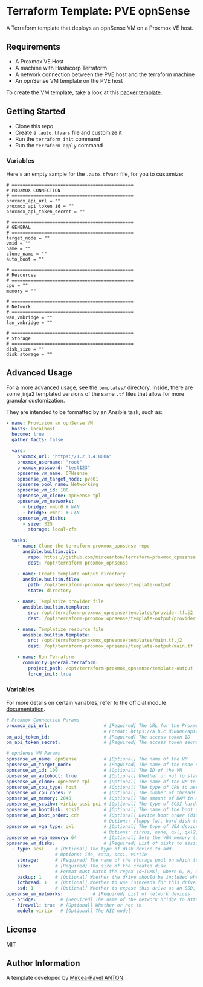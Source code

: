 # Terraform Template: PVE opnSense

A Terraform template that deploys an opnSense VM on a Proxmox VE host.

## Requirements

- A Proxmox VE Host
- A machine with Hashicorp Terraform
- A network connection between the PVE host and the terraform machine
- An opnSense VM template on the PVE host

To create the VM template, take a look at this [packer template](https://github.com/mirceanton/packer-proxmox_opnsense).

## Getting Started

- Clone this repo
- Create a `.auto.tfvars` file and customize it
- Run the `terraform init` command
- Run the `terraform apply` command

### Variables

Here's an empty sample for the `.auto.tfvars` file, for you to customize:

``` hcl
# =============================================
# PROXMOX CONNECTION
# =============================================
proxmox_api_url = ""
proxmox_api_token_id = ""
proxmox_api_token_secret = ""

# =============================================
# GENERAL
# =============================================
target_node = ""
vmid = ""
name = ""
clone_name = ""
auto_boot = ""

# =============================================
# Resources
# =============================================
cpu = ""
memory = ""

# =============================================
# Network
# =============================================
wan_vmbridge = ""
lan_vmbridge = ""

# =============================================
# Storage
# =============================================
disk_size = ""
disk_storage = ""
```

## Advanced Usage

For a more advanced usage, see the `templates/` directory. Inside, there are some jinja2 templated versions of the same `.tf` files that allow for more granular customization.

They are intended to be formatted by an Ansible task, such as:

``` yml
- name: Provision an opnSense VM
  hosts: localhost
  become: true
  gather_facts: false

  vars:
    proxmox_url: "https://1.2.3.4:8006"
    proxmox_username: "root"
    proxmox_password: "test123"
    opnsense_vm_name: OPNsense
    opnsense_vm_target_node: pve01
    opnsense_pool_name: Networking
    opnsense_vm_id: 100
    opnsense_vm_clone: opnSense-tpl
    opnsense_vm_networks:
      - bridge: vmbr0 # WAN
      - bridge: vmbr1 # LAN
    opnsense_vm_disks:
      - size: 32G
        storage: local-zfs

  tasks:
    - name: Clone the terraform-proxmox_opnsense repo
      ansible.builtin.git:
        repo: https://github.com/mirceanton/terraform-proxmox_opnsense
        dest: /opt/terraform-proxmox_opnsense

    - name: Create template output directory
      ansible.builtin.file:
        path: /opt/terraform-proxmox_opnsense/template-output
        state: directory

    - name: Templatize provider file
      ansible.builtin.template:
        src: /opt/terraform-proxmox_opnsense/templates/provider.tf.j2
        dest: /opt/terraform-proxmox_opnsense/template-output/provider.tf

    - name: Templatize resource file
      ansible.builtin.template:
        src: /opt/terraform-proxmox_opnsense/templates/main.tf.j2
        dest: /opt/terraform-proxmox_opnsense/template-output/main.tf

    - name: Run Terraform
      community.general.terraform:
        project_path: /opt/terraform-proxmox_opnsense/template-output
        force_init: true
```

### Variables

For more details on certain variables, refer to the official module [documentation](https://registry.terraform.io/providers/Telmate/proxmox/latest/docs/resources/vm_qemu).

``` yml
# Proxmox Connection Params
proxmox_api_url:                    # [Required] The URL for the Proxmox API endpoint
                                    # Format: https://a.b.c.d:8006/api2/json
pm_api_token_id:                    # [Required] The access token ID
pm_api_token_secret:                # [Required] The access token secret

# opnSense VM Params
opnsense_vm_name: opnSense          # [Optional] The name of the VM
opnsense_vm_target_node:            # [Required] The name of the node on which to deploy the VM
opnsense_vm_id: 100                 # [Optional] The ID of the VM
opnsense_vm_autoboot: true          # [Optional] Whether or not to start the VM on boot
opnsense_vm_clone: opnSense-tpl     # [Optional] The name of the VM to clone
opnsense_vm_cpu_type: host          # [Optional] The type of CPU to assign to the VM
opnsense_vm_cpu_cores: 2            # [Optional] The number of threads to assign to the VM
opnsense_vm_memory: 2048            # [Optional] The amount of RAM in mb to assign to the VM
opnsense_vm_scsihw: virtio-scsi-pci # [Optional] The type of SCSI hardware
opnsense_vm_bootdisk: scsi0         # [Optional] The name of the boot disk
opnsense_vm_boot_order: cdn         # [Optional] Device boot order (disk -> dvd -> network)
                                    # Options: floppy (a), hard disk (c), CD-ROM (d), or network (n).
opnsense_vm_vga_type: qxl           # [Optional] The type of VGA device.
                                    # Options: cirrus, none, qxl, qxl2, qxl3, qxl4, serial0, serial1, serial2, serial3, std, virtio, vmware.
opnsense_vm_vga_memory: 64          # [Optional] Sets the VGA memory (in MiB). Has no effect with serial display type.
opnsense_vm_disks:                  # [Required] List of disks to assign to the VM
  - type: scsi    # [Optional] The type of disk device to add.
                  # Options: ide, sata, scsi, virtio
    storage:      # [Required] The name of the storage pool on which to store the disk.
    size:         # [Required] The size of the created disk.
                  # Format must match the regex \d+[GMK], where G, M, and K represent Gigabytes, Megabytes, and Kilobytes respectively.
    backup: 1     # [Optional] Whether the drive should be included when making backups.
    iothread: 1   # [Optional] Whether to use iothreads for this drive.
    ssd: 1        # [Optional] Whether to expose this drive as an SSD, rather than a rotational hard disk.
opnsense_vm_networks:           # [Required] List of network devices
  - bridge:         # [Required] The name of the network bridge to attach to. (vmbr0, vmbr1 etc)
    firewall: true  # [Optional] Whether or not to 
    model: virtio   # [Optional] The NIC model
```

## License

MIT

## Author Information

A template developed by [Mircea-Pavel ANTON](https://www.mirceanton.com).
